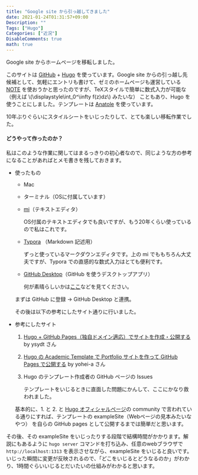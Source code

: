 ```yaml
---
title: "Google site から引っ越してきました"
date: 2021-01-24T01:31:57+09:00
Description: ""
Tags: ["Hugo"]
Categories: ["近況"]
DisableComments: true
math: true
---
```


Google site からホームページを移転しました。<!--more-->

このサイトは [GitHub](https://github.co.jp/) + [Hugo](https://gohugo.io/) を使っています。Google site からの引っ越し先候補として、気軽にエントリも書けて、ゼミのホームページも運営している [NOTE](https://note.com/) を使おうかと思ったのですが、TeXスタイルで簡単に数式入力が可能な（例えば \\(\displaystyle\int_0^\infty f(z)dz\\) みたいな） こともあり、Hugo を使うことにしました。テンプレートは [Anatole](https://themes.gohugo.io/themes/anatole/) を使っています。

10年ぶりぐらいにスタイルシートをいじったりして、とても楽しい移転作業でした。

#### どうやって作ったのか？

私はこのような作業に関してはまるっきりの初心者なので、同じような方の参考になることがあればとメモ書きを残しておきます。

- 使ったもの

  - Mac

  - ターミナル（OSに付属しています）

  - [mi](https://www.mimikaki.net/)（テキストエディタ）

    OS付属のテキストエディタでも良いですが、もう20年くらい使っているので私はこれです。

  - [Typora](https://typora.io/) （Markdown 記述用）

    ずっと使っているマークダウンエディタです。上の mi でももちろん大丈夫ですが、Typora での直感的な数式入力はとても便利です。

  - [GitHub Desktop](https://desktop.github.com/)（GitHub を使うデスクトップアプリ）

    何が素晴らしいかは[ここ](https://ferret-plus.com/8498)などを見てください。

  まずは GitHub に登録 → GitHub Desktop と連携。

  その後は以下の参考にしたサイト通りに行いました。 

- 参考にしたサイト

  1. [Hugo + GitHub Pages（独自ドメイン適応）でサイトを作成・公開する](https://qiita.com/ysdyt/items/a581277dd1312a0e83c3) by ysydt さん

  2. [Hugo の Academic Template で Portfolio サイトを作って GitHub Pages で公開する](https://yohei-a.hatenablog.jp/entry/20210102/1609593616) by yohei-a さん

  3. Hugo のテンプレート作成者の GitHub ページの Issues 

     テンプレートをいじるときに直面した問題にかんして、ここにかなり救われました。

  基本的に、1. と 2. と [Hugo オフィシャルページ](https://gohugo.io/)の community で言われている通りにすれば、テンプレートの exampleSite（Webページの見本みたいなやつ） を自らの GitHub pages として公開するまでは簡単だと思います。

その後、その exampleSite をいじったりする段階で結構時間がかかります。解説にもあるように `hugo server` コマンドを打ち込み、任意のwebブラウザで `http://localhost:1313` を表示させながら、exampleSite をいじると良いです。いじった瞬間に変更が反映されるので、「どこをいじるとどうなるのか」がわかり、1時間ぐらいいじるとだいたいの仕組みがわかると思います。

